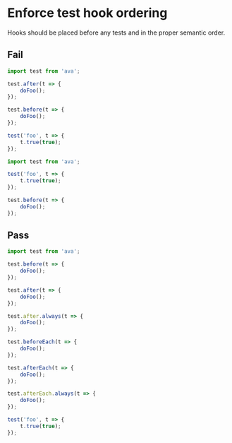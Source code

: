# Enforce test hook ordering

Hooks should be placed before any tests and in the proper semantic order.


## Fail

```js
import test from 'ava';

test.after(t => {
	doFoo();
});

test.before(t => {
	doFoo();
});

test('foo', t => {
	t.true(true);
});
```

```js
import test from 'ava';

test('foo', t => {
	t.true(true);
});

test.before(t => {
	doFoo();
});
```


## Pass

```js
import test from 'ava';

test.before(t => {
	doFoo();
});

test.after(t => {
	doFoo();
});

test.after.always(t => {
	doFoo();
});

test.beforeEach(t => {
	doFoo();
});

test.afterEach(t => {
	doFoo();
});

test.afterEach.always(t => {
	doFoo();
});

test('foo', t => {
	t.true(true);
});
```
